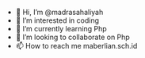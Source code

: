 - 👋 Hi, I’m @madrasahaliyah
- 👀 I’m interested in coding
- 🌱 I’m currently learning Php
- 💞️ I’m looking to collaborate on Php
- 📫 How to reach me maberlian.sch.id

<!---
madrasahaliyah/madrasahaliyah is a ✨ special ✨ repository because its `README.md` (this file) appears on your GitHub profile.
You can click the Preview link to take a look at your changes.
--->
